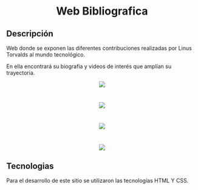 
 <div align="center">

# Web Bibliografica
</div>

## Descripción 
Web donde se exponen las diferentes contribuciones realizadas por Linus Torvalds al mundo tecnológico.

En ella encontrará su biografía y videos de interés que amplían su trayectoria.


 <div align="center">

![](https://drive.google.com/thumbnail?id=1AoNdLF2Qo9EB6KFEuAF7ahPzUrd9_vF_&sz=w500)


# 


![](https://drive.google.com/thumbnail?id=1qVWmWpGQYOrbvgEKW-JuGDW6B2wXYlp9&sz=w500)
 

# 


![](https://drive.google.com/thumbnail?id=1DNP3UNBtoETVQ-qZ_QZiRE9sDQFMlY7N&sz=w500)


# 


![](https://drive.google.com/thumbnail?id=1eP6EuKXA4S0Aho88cSbHY-gME5vJJf3e&sz=w500)

</div>


## Tecnologias
Para el desarrollo de este sitio se utilizaron las tecnologías HTML Y CSS.
